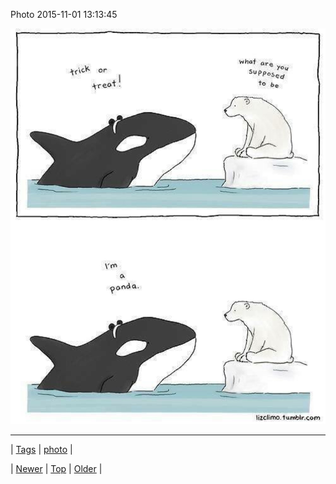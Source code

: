 <!--
title: Photo 2015-11-01 13
date: 2020-06-28T15:27:00.097Z
tags: photo
-->


Photo 2015-11-01 13:13:45

![](132329922064-0.jpg)

<!--BOTTOM-POST-NAVIGATION-->
---

| [Tags](tags.md) | [photo](tag-photo.md) |

| [Newer](132328502494.md) | [Top](index.md) | [Older](132333901520.md) |
